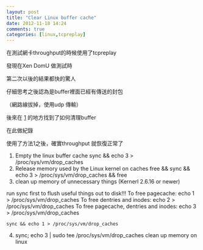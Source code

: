 ```yaml
---
layout: post
title: "Clear Linux buffer cache"
date: 2012-11-18 14:24
comments: true
categories: [linux,tcpreplay]
---
```


在測試網卡throughput的時候使用了tcpreplay 

發現在Xen DomU 做測試時

第二次以後的結果都快的驚人

仔細思考之後認為是buffer裡面已經有傳送的封包

（網路線拔掉，使用udp 傳輸）

後來在 [1] 的地方找到了如何清理buffer

在此做紀錄

使用了方法1之後，確實throughput 就恢復正常了


1. Empty the linux buffer cache
	sync && echo 3 > /proc/sys/vm/drop_caches
2. Release memory used by the Linux kernel on caches
	free && sync && echo 3 > /proc/sys/vm/drop_caches && free
3. clean up memory of unnecessary things (Kernerl 2.6.16 or newer)

run sync first to flush useful things out to disk!!!
To free pagecache:
echo 1 > /proc/sys/vm/drop\_caches
To free dentries and inodes:
echo 2 > /proc/sys/vm/drop\_caches
To free pagecache, dentries and inodes:
echo 3 > /proc/sys/vm/drop\_caches

	sync && echo 1 > /proc/sys/vm/drop_caches

4. sync; echo 3 | sudo tee /proc/sys/vm/drop\_caches
	clean up memory on linux

[1]: http://www.commandlinefu.com/commands/view/1026/empty-the-linux-buffer-cache "commandlinefu.com"
